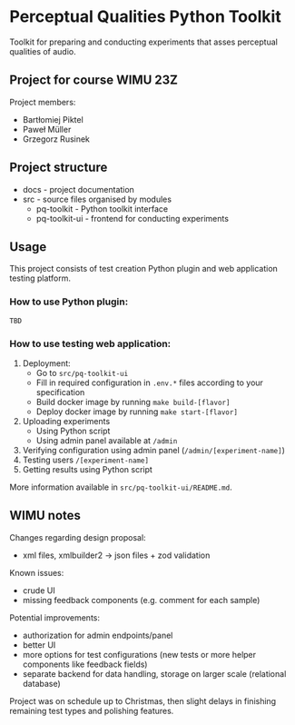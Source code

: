 # Perceptual Qualities Python Toolkit

Toolkit for preparing and conducting experiments that asses
perceptual qualities of audio.

## Project for course WIMU 23Z

Project members:
- Bartłomiej Piktel
- Paweł Müller
- Grzegorz Rusinek

## Project structure

- docs - project documentation
- src - source files organised by modules
    - pq-toolkit - Python toolkit interface
    - pq-toolkit-ui - frontend for conducting experiments

## Usage

This project consists of test creation Python plugin and web application
testing platform.

### How to use Python plugin:
```
TBD
```

### How to use testing web application:

1. Deployment:
   - Go to `src/pq-toolkit-ui`
   - Fill in required configuration in `.env.*` files according to your specification
   - Build docker image by running `make build-[flavor]`
   - Deploy docker image by running `make start-[flavor]`
2. Uploading experiments
   - Using Python script
   - Using admin panel available at `/admin`
3. Verifying configuration using admin panel (`/admin/[experiment-name]`)
4. Testing users `/[experiment-name]`
5. Getting results using Python script

More information available in `src/pq-toolkit-ui/README.md`.

## WIMU notes

Changes regarding design proposal:
- xml files, xmlbuilder2 -> json files + zod validation

Known issues:
- crude UI
- missing feedback components (e.g. comment for each sample)

Potential improvements:
- authorization for admin endpoints/panel
- better UI
- more options for test configurations (new tests or more helper components like feedback fields)
- separate backend for data handling, storage on larger scale (relational database)

Project was on schedule up to Christmas, then slight delays in finishing remaining test types
and polishing features.
